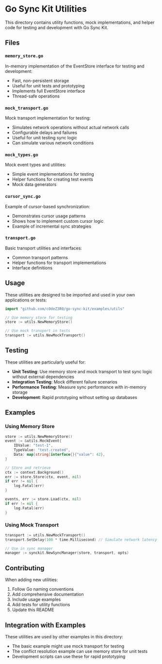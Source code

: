 # Go Sync Kit Utilities

This directory contains utility functions, mock implementations, and helper code for testing and development with Go Sync Kit.

## Files

### `memory_store.go`
In-memory implementation of the EventStore interface for testing and development:
- Fast, non-persistent storage
- Useful for unit tests and prototyping
- Implements full EventStore interface
- Thread-safe operations

### `mock_transport.go`
Mock transport implementation for testing:
- Simulates network operations without actual network calls
- Configurable delays and failures
- Useful for unit testing sync logic
- Can simulate various network conditions

### `mock_types.go`
Mock event types and utilities:
- Simple event implementations for testing
- Helper functions for creating test events
- Mock data generators

### `cursor_sync.go`
Example of cursor-based synchronization:
- Demonstrates cursor usage patterns
- Shows how to implement custom cursor logic
- Example of incremental sync strategies

### `transport.go`
Basic transport utilities and interfaces:
- Common transport patterns
- Helper functions for transport implementations
- Interface definitions

## Usage

These utilities are designed to be imported and used in your own applications or tests:

```go
import "github.com/c0deZ3R0/go-sync-kit/examples/utils"

// Use memory store for testing
store := utils.NewMemoryStore()

// Use mock transport in tests
transport := utils.NewMockTransport()
```

## Testing

These utilities are particularly useful for:

- **Unit Testing**: Use memory store and mock transport to test sync logic without external dependencies
- **Integration Testing**: Mock different failure scenarios
- **Performance Testing**: Measure sync performance with in-memory storage
- **Development**: Rapid prototyping without setting up databases

## Examples

### Using Memory Store
```go
store := utils.NewMemoryStore()
event := &utils.MockEvent{
    IDValue: "test-1",
    TypeValue: "test.created",
    Data: map[string]interface{}{"value": 42},
}

// Store and retrieve
ctx := context.Background()
err := store.Store(ctx, event, nil)
if err != nil {
    log.Fatal(err)
}

events, err := store.Load(ctx, nil)
if err != nil {
    log.Fatal(err)
}
```

### Using Mock Transport
```go
transport := utils.NewMockTransport()
transport.SetDelay(100 * time.Millisecond) // Simulate network latency

// Use in sync manager
manager := synckit.NewSyncManager(store, transport, opts)
```

## Contributing

When adding new utilities:

1. Follow Go naming conventions
2. Add comprehensive documentation
3. Include usage examples
4. Add tests for utility functions
5. Update this README

## Integration with Examples

These utilities are used by other examples in this directory:
- The basic example might use mock transport for testing
- The conflict resolution example can use memory store for unit tests
- Development scripts can use these for rapid prototyping
